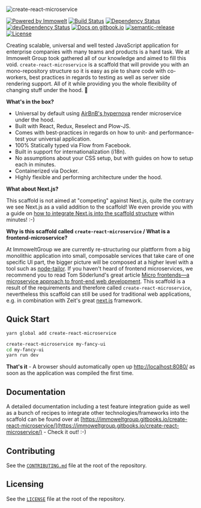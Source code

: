 ![create-react-microservice](https://user-images.githubusercontent.com/1557092/33328489-6a916806-d45a-11e7-8589-853b6c447a68.jpg)

[![Powered by Immowelt](https://img.shields.io/badge/powered%20by-immowelt-yellow.svg?colorB=ffb200)](https://stackshare.io/immowelt-group/)
[![Build Status](https://travis-ci.org/ImmoweltGroup/create-react-microservice.svg?branch=master)](https://travis-ci.org/ImmoweltGroup/create-react-microservice)
[![Dependency Status](https://david-dm.org/ImmoweltGroup/create-react-microservice.svg)](https://david-dm.org/ImmoweltGroup/create-react-microservice)
[![devDependency Status](https://david-dm.org/ImmoweltGroup/create-react-microservice/dev-status.svg)](https://david-dm.org/ImmoweltGroup/create-react-microservice#info=devDependencies&view=table)
[![Docs on gitbook.io](https://img.shields.io/badge/docs-gitbook.io-3884ff.svg)](https://immoweltgroup.gitbooks.io/create-react-microservice)
[![semantic-release](https://img.shields.io/badge/%20%20%F0%9F%93%A6%F0%9F%9A%80-semantic--release-e10079.svg)](https://github.com/semantic-release/semantic-release)
[![License](http://img.shields.io/:license-mit-blue.svg)](http://doge.mit-license.org)

Creating scalable, universal and well tested JavaScript application for enterprise companies with many teams and products is a hard task. We at Immowelt Group took gathered all of our knowledge and aimed to fill this void. `create-react-microservice` is a scaffold that will provide you with an mono-repository structure so it is easy as pie to share code with co-workers, best practices in regards to testing as well as server side rendering support. All of it while providing you the whole flexibility of changing stuff under the hood. :rocket:

**What's in the box?**

- Universal by default using [AirBnB's hypernova](https://github.com/airbnb/hypernova) render microservice under the hood.
- Built with React, Redux, Reselect and Plow-JS.
- Comes with best-practices in regards on how to unit- and performance-test your universal application.
- 100% Statically typed via Flow from Facebook.
- Built in support for internationalization (i18n).
- No assumptions about your CSS setup, but with guides on how to setup each in minutes.
- Containerized via Docker.
- Highly flexible and performing architecture under the hood.

**What about Next.js?**

This scaffold is not aimed at "competing" against Next.js, quite the contrary we see Next.js as a valid addition to the scaffold! We even provide you with a guide on [how to integrate Next.js into the scaffold structure](/packages/create-react-microservice-scaffold/src/docs/recipes/IntegratingNextJs.md) within minutes! :-)

**Why is this scaffold called `create-react-microservice` / What is a frontend-microservice?**

At ImmoweltGroup we are currently re-structuring our plattform from a big monolithic application into small, composable services that take care of one specific UI part, the bigger picture will be composed at a higher level with a tool such as [node-tailor](https://github.com/zalando/tailor). If you haven't heard of frontend microservices, we recommend you to read Tom Söderlund's great article [Micro frontends—a microservice approach to front-end web development](https://medium.com/@tomsoderlund/micro-frontends-a-microservice-approach-to-front-end-web-development-f325ebdadc16). This scaffold is a result of the requirements and therefore called `create-react-microservice`, nevertheless this scaffold can still be used for traditional web applications, e.g. in combination with Zeit's great [next.js](https://github.com/zeit/next.js) framework.

## Quick Start

```bash
yarn global add create-react-microservice

create-react-microservice my-fancy-ui
cd my-fancy-ui
yarn run dev
```

**That's it** - A browser should automatically open up [http://localhost:8080/](http://localhost:8080/) as soon as the application was compiled the first time.

## Documentation
A detailed documentation including a test feature integration guide as well as a bunch of recipes to integrate other technologies/frameworks into the scaffold can be found over at [https://immoweltgroup.gitbooks.io/create-react-microservice/](https://immoweltgroup.gitbooks.io/create-react-microservice/) - Check it out! :-)

## Contributing
See the [`CONTRIBUTING.md`](/CONTRIBUTING.md) file at the root of the repository.

## Licensing
See the [`LICENSE`](/LICENSE) file at the root of the repository.
